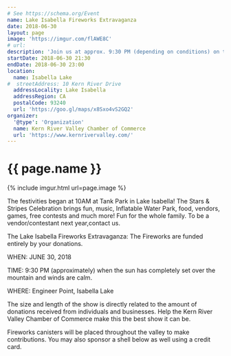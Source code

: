 ```yaml
---
# See https://schema.org/Event
name: Lake Isabella Fireworks Extravaganza
date: 2018-06-30
layout: page
image: 'https://imgur.com/flAWE8C'
# url:
description: 'Join us at approx. 9:30 PM (depending on conditions) on the 30th of June for the Lake Isabella Fireworks Extravaganza'
startDate: 2018-06-30 21:30
endDate: 2018-06-30 23:00
location:
  name: Isabella Lake
#  streetAddress: 10 Kern River Drive
  addressLocality: Lake Isabella
  addressRegion: CA
  postalCode: 93240
  url: 'https://goo.gl/maps/x8Sxo4vS2GQ2'
organizer:
  '@type': 'Organization'
  name: Kern River Valley Chamber of Commerce
  url: 'https://www.kernrivervalley.com/'
---
```

# {{ page.name }}

{% include imgur.html url=page.image %}

The festivities began at 10AM at Tank Park in Lake Isabella! The Stars & Stripes
Celebration brings fun, music, Inflatable Water Park, food, vendors, games, free
contests and much more! Fun for the whole family.  To be a vendor/contestant next
year,contact us.

The Lake Isabella Fireworks Extravaganza:  The Fireworks are funded entirely by
your donations.

WHEN: JUNE 30, 2018

TIME: 9:30 PM (approximately) when the sun has completely set over the mountain
and winds are calm.

WHERE: Engineer Point, Isabella Lake

The size and length of the show is directly related to the amount of donations
received from individuals and businesses. Help the Kern River Valley Chamber of Commerce
make this the best show it can be.

Fireworks canisters will be placed throughout the valley to make contributions.
You may also sponsor a shell below as well using a credit card.
